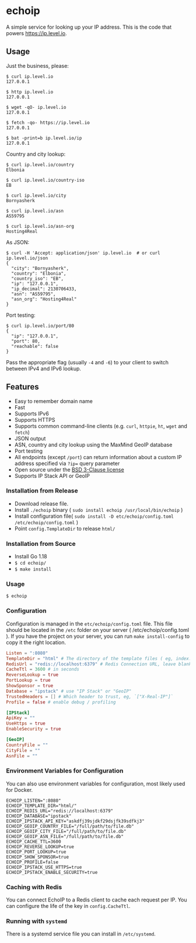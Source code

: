# echoip

A simple service for looking up your IP address. This is the code that powers
https://ip.level.io.

## Usage

Just the business, please:

```
$ curl ip.level.io
127.0.0.1

$ http ip.level.io
127.0.0.1

$ wget -qO- ip.level.io
127.0.0.1

$ fetch -qo- https://ip.level.io
127.0.0.1

$ bat -print=b ip.level.io/ip
127.0.0.1
```

Country and city lookup:

```
$ curl ip.level.io/country
Elbonia

$ curl ip.level.io/country-iso
EB

$ curl ip.level.io/city
Bornyasherk

$ curl ip.level.io/asn
AS59795

$ curl ip.level.io/asn-org
Hosting4Real
```

As JSON:

```
$ curl -H 'Accept: application/json' ip.level.io  # or curl ip.level.io/json
{
  "city": "Bornyasherk",
  "country": "Elbonia",
  "country_iso": "EB",
  "ip": "127.0.0.1",
  "ip_decimal": 2130706433,
  "asn": "AS59795",
  "asn_org": "Hosting4Real"
}
```

Port testing:

```
$ curl ip.level.io/port/80
{
  "ip": "127.0.0.1",
  "port": 80,
  "reachable": false
}
```

Pass the appropriate flag (usually `-4` and `-6`) to your client to switch
between IPv4 and IPv6 lookup.

## Features

- Easy to remember domain name
- Fast
- Supports IPv6
- Supports HTTPS
- Supports common command-line clients (e.g. `curl`, `httpie`, `ht`, `wget` and `fetch`)
- JSON output
- ASN, country and city lookup using the MaxMind GeoIP database
- Port testing
- All endpoints (except `/port`) can return information about a custom IP address specified via `?ip=` query parameter
- Open source under the [BSD 3-Clause license](https://opensource.org/licenses/BSD-3-Clause)
- Supports IP Stack API or GeoIP

### Installation from Release

- Download release file.
- Install `./echoip` binary ( `sudo install echoip /usr/local/bin/echoip` )
- Install configuration file( `sudo install -D etc/echoip/config.toml /etc/echoip/config.toml` )
- Point `config.TemplateDir` to release `html/`

### Installation from Source

- Install Go 1.18
- `$ cd echoip/`
- `$ make install`

### Usage

```
$ echoip
```

### Configuration

Configuration is managed in the `etc/echoip/config.toml` file. This file should be located in the `/etc` folder on your server ( /etc/echoip/config.toml ). If you have the project on your server, you can run `make install-config` to copy it the right location.

```toml
Listen = ":8080"
TemplateDir = "html" # The directory of the template files ( eg, index.html )
RedisUrl = "redis://localhost:6379" # Redis Connection URL, leave blank for no Cache
CacheTtl = 3600 # in seconds
ReverseLookup = true
PortLookup = true
ShowSponsor = true
Database = "ipstack" # use "IP Stack" or "GeoIP"
TrustedHeaders = [] # Which header to trust, eg, `["X-Real-IP"]`
Profile = false # enable debug / profiling

[IPStack]
ApiKey = "" 
UseHttps = true
EnableSecurity = true

[GeoIP]
CountryFile = ""
CityFile = ""
AsnFile = ""
```

### Environment Variables for Configuration
You can also use environment variables for configuration, most likely used for Docker.

```
ECHOIP_LISTEN=":8080"
ECHOIP_TEMPLATE_DIR="html/"
ECHOIP_REDIS_URL="redis://localhost:6379"
ECHOIP_DATABASE="ipstack"
ECHOIP_IPSTACK_API_KEY="askdfj39sjdkf29dsjfk39sdfkj3"
ECHOIP_GEOIP_COUNTRY_FILE="/full/path/to/file.db"
ECHOIP_GEOIP_CITY_FILE="/full/path/to/file.db"
ECHOIP_GEOIP_ASN_FILE="/full/path/to/file.db"
ECHOIP_CACHE_TTL=3600
ECHOIP_REVERSE_LOOKUP=true
ECHOIP_PORT_LOOKUP=true
ECHOIP_SHOW_SPONSOR=true
ECHOIP_PROFILE=false
ECHOIP_IPSTACK_USE_HTTPS=true
ECHOIP_IPSTACK_ENABLE_SECURITY=true
```

### Caching with Redis

You can connect EchoIP to a Redis client to cache each request per IP. You can configure the life of the key in `config.CacheTtl`.

### Running with `systemd`

There is a systemd service file you can install in `/etc/systemd`.
